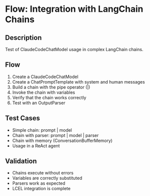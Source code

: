 # Flow: Integration with LangChain Chains

## Description
Test of ClaudeCodeChatModel usage in complex LangChain chains.

## Flow
1. Create a ClaudeCodeChatModel
2. Create a ChatPromptTemplate with system and human messages
3. Build a chain with the pipe operator (|)
4. Invoke the chain with variables
5. Verify that the chain works correctly
6. Test with an OutputParser

## Test Cases
- Simple chain: prompt | model
- Chain with parser: prompt | model | parser
- Chain with memory (ConversationBufferMemory)
- Usage in a ReAct agent

## Validation
- Chains execute without errors
- Variables are correctly substituted
- Parsers work as expected
- LCEL integration is complete
